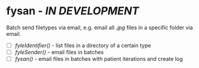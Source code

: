 # fysan - *IN DEVELOPMENT*
Batch send filetypes via email, e.g. email all *.jpg* files in a specific folder via email.

- [ ] *fyleIdentifier()* - list files in a directory of a certain type
- [ ] *fyleSender()* - email files in batches
- [ ] *fysan()* - email files in batches with patient iterations and create log